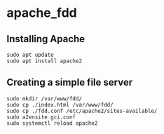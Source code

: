 # apache_fdd
## Installing Apache
```
sudo apt update
sudo apt install apache2
```

## Creating a simple file server
```
sudo mkdir /var/www/fdd/
sudo cp ./index.html /var/www/fdd/
sudo cp ./fdd.conf /etc/apache2/sites-available/
sudo a2ensite gci.conf
sudo systemctl reload apache2
```

